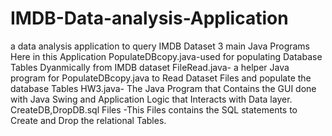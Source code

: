 # IMDB-Data-analysis-Application
a data analysis application to query IMDB Dataset
3 main Java Programs Here in this Application
PopulateDBcopy.java-used for populating Database Tables Dyanmically from IMDB dataset
FileRead.java- a helper Java program for PopulateDBcopy.java to Read Dataset Files and populate the database Tables
HW3.java- The Java Program that Contains the GUI done with Java Swing and Application Logic that Interacts with Data layer.
CreateDB,DropDB.sql Files -This Files contains the SQL statements to Create and Drop the relational Tables.


